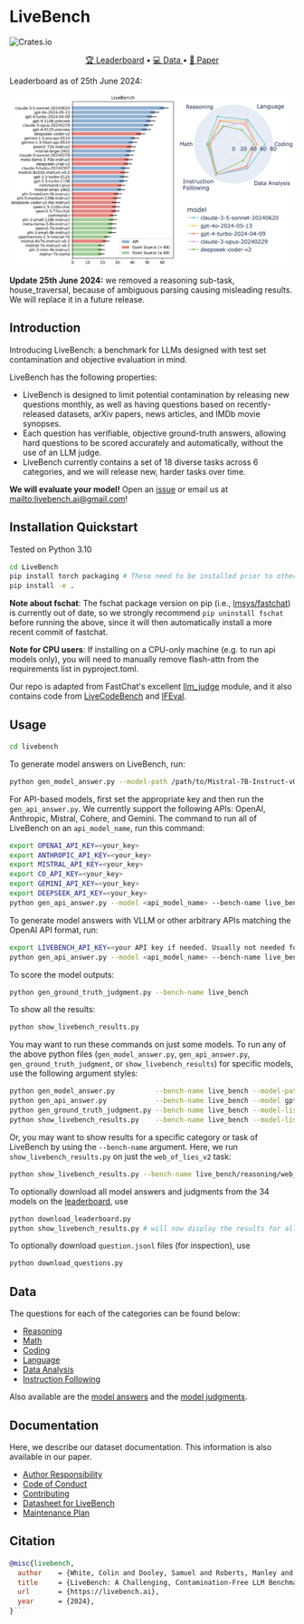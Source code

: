 # LiveBench

![Crates.io](https://img.shields.io/crates/l/Ap?color=orange)

<p align="center">
    <a href="https://livebench.ai/">🏆 Leaderboard</a> •
    <a href="https://huggingface.co/livebench">💻 Data </a> •
    <a href="https://livebench.ai/livebench.pdf">📝 Paper</a> 
</p>

Leaderboard as of 25th June 2024:

![image](assets/livebench-2024-06-25.png)

**Update 25th June 2024:** we removed a reasoning sub-task, house_traversal, because of ambiguous parsing causing misleading results. We will replace it in a future release.

## Introduction

Introducing LiveBench: a benchmark for LLMs designed with test set contamination and objective evaluation in mind.

LiveBench has the following properties:

* LiveBench is designed to limit potential contamination by releasing new questions monthly, as well as having questions based on recently-released datasets, arXiv papers, news articles, and IMDb movie synopses.
* Each question has verifiable, objective ground-truth answers, allowing hard questions to be scored accurately and automatically, without the use of an LLM judge.
* LiveBench currently contains a set of 18 diverse tasks across 6 categories, and we will release new, harder tasks over time.

**We will evaluate your model!** Open an [issue](https://github.com/LiveBench/LiveBench/issues) or email us at [mailto:livebench.ai@gmail.com](livebench.ai@gmail.com)!

## Installation Quickstart

Tested on Python 3.10

```bash
cd LiveBench
pip install torch packaging # These need to be installed prior to other dependencies.
pip install -e .
```

**Note about fschat**: The fschat package version on pip (i.e., [lmsys/fastchat](https://github.com/lm-sys/FastChat)) is currently out of date, so we strongly recommend `pip uninstall fschat` before running the above, since it will then automatically install a more recent commit of fastchat.

**Note for CPU users**: If installing on a CPU-only machine (e.g. to run api models only), you will need to manually remove flash-attn from the requirements list in pyproject.toml.

Our repo is adapted from FastChat's excellent [llm_judge](https://github.com/lm-sys/FastChat/tree/main/fastchat/llm_judge) module, and it also contains code from [LiveCodeBench](https://github.com/LiveCodeBench/LiveCodeBench) and [IFEval](https://github.com/Rohan2002/IFEval?tab=readme-ov-file).

## Usage

```bash
cd livebench
```

To generate model answers on LiveBench, run:
```bash
python gen_model_answer.py --model-path /path/to/Mistral-7B-Instruct-v0.2/ --model-id Mistral-7B-Instruct-v0.2 --dtype bfloat16 --bench-name live_bench
```

For API-based models, first set the appropriate key and then run the `gen_api_answer.py`. We currently support the following APIs: OpenAI, Anthropic, Mistral, Cohere, and Gemini. The command to run all of LiveBench on an `api_model_name`, run this command:
```bash
export OPENAI_API_KEY=<your_key>
export ANTHROPIC_API_KEY=<your_key>
export MISTRAL_API_KEY=<your_key>
export CO_API_KEY=<your_key>
export GEMINI_API_KEY=<your_key>
export DEEPSEEK_API_KEY=<your_key>
python gen_api_answer.py --model <api_model_name> --bench-name live_bench
```

To generate model answers with VLLM or other arbitrary APIs matching the OpenAI API format, run:
```bash
export LIVEBENCH_API_KEY=<your API key if needed. Usually not needed for VLLM>
python gen_api_answer.py --model <api_model_name> --bench-name live_bench --api-base <your endpoint. Often, for VLLM, this is http://localhost:8000/v1>
```

To score the model outputs:

```bash
python gen_ground_truth_judgment.py --bench-name live_bench
```

To show all the results:
```bash
python show_livebench_results.py
```

You may want to run these commands on just some models. To run any of the above python files (`gen_model_answer.py`, `gen_api_answer.py`, `gen_ground_truth_judgment`, or `show_livebench_results`) for specific models, use the following argument styles:
```bash
python gen_model_answer.py          --bench-name live_bench --model-path /path/to/Mistral-7B-Instruct-v0.2/ --model-id Mistral-7B-Instruct-v0.2 --dtype bfloat16 
python gen_api_answer.py            --bench-name live_bench --model gpt-4-turbo
python gen_ground_truth_judgment.py --bench-name live_bench --model-list Mistral-7B-Instruct-v0.2 Llama-2-7b-chat-hf claude-3-opus-20240229
python show_livebench_results.py    --bench-name live_bench --model-list Mistral-7B-Instruct-v0.2 Llama-2-7b-chat-hf claude-3-opus-20240229
```

Or, you may want to show results for a specific category or task of LiveBench by using the `--bench-name` argument. Here, we run `show_livebench_results.py` on just the `web_of_lies_v2` task: 
```bash
python show_livebench_results.py --bench-name live_bench/reasoning/web_of_lies_v2
```

To optionally download all model answers and judgments from the 34 models on the [leaderboard](https://livebench.ai), use
```bash
python download_leaderboard.py
python show_livebench_results.py # will now display the results for all models on the leaderboard
```

To optionally download `question.jsonl` files (for inspection), use
```bash
python download_questions.py
```

## Data
The questions for each of the categories can be found below:
- [Reasoning](https://huggingface.co/datasets/livebench/reasoning)
- [Math](https://huggingface.co/datasets/livebench/math)
- [Coding](https://huggingface.co/datasets/livebench/coding)
- [Language](https://huggingface.co/datasets/livebench/language)
- [Data Analysis](https://huggingface.co/datasets/livebench/data_analysis)
- [Instruction Following](https://huggingface.co/datasets/livebench/instruction_following)

Also available are the [model answers](https://huggingface.co/datasets/livebench/model_answer) and the [model judgments](https://huggingface.co/datasets/livebench/model_judgment).

## Documentation
Here, we describe our dataset documentation. This information is also available in our paper.
- [Author Responsibility](docs/AUTHOR_RESPONSIBILITY.md)
- [Code of Conduct](docs/CODE_OF_CONDUCT.md)
- [Contributing](docs/CONTRIBUTING.md)
- [Datasheet for LiveBench](docs/DATASHEET.md)
- [Maintenance Plan](docs/MAINTENANCE_PLAN.md)

## Citation

```bibtex
@misc{livebench,
  author    = {White, Colin and Dooley, Samuel and Roberts, Manley and Pal, Arka and Feuer, Ben and Jain, Siddhartha and Shwartz-Ziv, Ravid and Jain, Neel and Saifullah, Khalid and Naidu, Siddartha and Hegde, Chinmay and LeCun, Yann and Goldstein, Tom and Neiswanger, Willie and Goldblum, Micah},
  title     = {LiveBench: A Challenging, Contamination-Free LLM Benchmark},
  url       = {https://livebench.ai},
  year      = {2024},
}```
